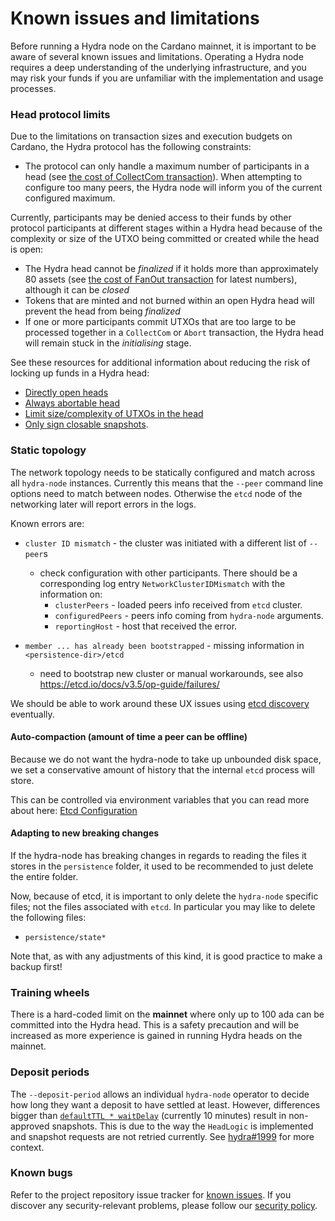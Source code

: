 # Known issues and limitations

Before running a Hydra node on the Cardano mainnet, it is important to be aware of several known issues and limitations. Operating a Hydra node requires a deep understanding of the underlying infrastructure, and you may risk your funds if you are unfamiliar with the implementation and usage processes.

### Head protocol limits

Due to the limitations on transaction sizes and execution budgets on Cardano, the Hydra protocol has the following constraints:

- The protocol can only handle a maximum number of participants in a head (see [the cost of CollectCom transaction](https://hydra.family/head-protocol/benchmarks/transaction-cost/#cost-of-collectcom-transaction)). When attempting to configure too many peers, the Hydra node will inform you of the current configured maximum.

Currently, participants may be denied access to their funds by other protocol participants at different stages within a Hydra head because of the complexity or size of the UTXO being committed or created while the head is open:

- The Hydra head cannot be _finalized_ if it holds more than approximately 80 assets (see [the cost of FanOut transaction](https://hydra.family/head-protocol/benchmarks/transaction-cost/#cost-of-fanout-transaction) for latest numbers), although it can be _closed_
- Tokens that are minted and not burned within an open Hydra head will prevent the head from being _finalized_
- If one or more participants commit UTXOs that are too large to be processed together in a `CollectCom` or  `Abort` transaction, the Hydra head will remain stuck in the _initialising_ stage.

See these resources for additional information about reducing the risk of locking up funds in a Hydra head:

* [Directly open heads](https://github.com/cardano-scaling/hydra/issues/1329)
* [Always abortable head](https://github.com/cardano-scaling/hydra/issues/699)
* [Limit size/complexity of UTXOs in the head](https://github.com/cardano-scaling/hydra/issues/698)
* [Only sign closable snapshots](https://github.com/cardano-scaling/hydra/issues/370).

### Static topology

The network topology needs to be statically configured and match across all `hydra-node` instances. Currently this means that the `--peer` command line options need to match between nodes. Otherwise the `etcd` node of the networking later will report errors in the logs.

Known errors are:

 - `cluster ID mismatch` - the cluster was initiated with a different list of `--peer`s
   - check configuration with other participants. There should be a corresponding log entry `NetworkClusterIDMismatch` with the information on:
      - `clusterPeers` - loaded peers info received from `etcd` cluster.
      - `configuredPeers` - peers info coming from `hydra-node` arguments.
      - `reportingHost` - host that received the error.

 - `member ... has already been bootstrapped` - missing information in `<persistence-dir>/etcd`
   - need to bootstrap new cluster or manual workarounds, see also https://etcd.io/docs/v3.5/op-guide/failures/

We should be able to work around these UX issues using [etcd discovery](https://etcd.io/docs/v3.5/op-guide/clustering/#etcd-discovery) eventually.

#### Auto-compaction (amount of time a peer can be offline)

Because we do not want the hydra-node to take up unbounded disk space, we set
a conservative amount of history that the internal `etcd` process will store.

This can be controlled via environment variables that you can read more about
here: [Etcd Configuration](configuration#networking-configuring-the-limits-of-etcd-networking-recovery)

#### Adapting to new breaking changes

If the hydra-node has breaking changes in regards to reading the files it stores in the `persistence` folder, it used to be recommended to just delete the entire folder.

Now, because of etcd, it is important to only delete the `hydra-node` specific files; not the files associated with `etcd`. In particular you may like to delete the following files:

- `persistence/state*`

Note that, as with any adjustments of this kind, it is good practice to make a backup first!

### Training wheels

There is a hard-coded limit on the **mainnet** where only up to 100 ada can be committed into the Hydra head. This is a safety precaution and will be increased as more experience is gained in running Hydra heads on the mainnet.

### Deposit periods

The `--deposit-period` allows an individual `hydra-node` operator to decide how long they want a deposit to have settled at least. However, differences bigger than [`defaultTTL * waitDelay`](https://hydra.family/head-protocol/haddock/hydra-node/Hydra-Node.html#v:waitDelay) (currently 10 minutes) result in non-approved snapshots. This is due to the way the `HeadLogic` is implemented and snapshot requests are not retried currently. See [hydra#1999](https://github.com/cardano-scaling/hydra/issues/1999) for more context.

### Known bugs

Refer to the project repository issue tracker for [known issues](https://github.com/cardano-scaling/hydra/issues?q=is%3Aissue+is%3Aopen+label%3A%22bug+%3Abug%3A%22). If you discover any security-relevant problems, please follow our [security policy](https://github.com/cardano-scaling/hydra?tab=security-ov-file#readme).
